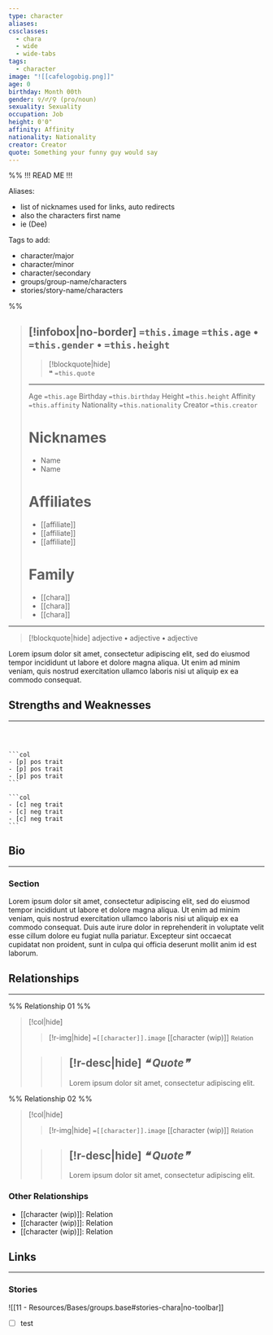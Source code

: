 ```yaml
---
type: character
aliases:
cssclasses:
  - chara
  - wide
  - wide-tabs
tags:
  - character
image: "![[cafelogobig.png]]"
age: 0
birthday: Month 00th
gender: ♀/♂/⚲ (pro/noun)
sexuality: Sexuality
occupation: Job
height: 0'0"
affinity: Affinity
nationality: Nationality
creator: Creator
quote: Something your funny guy would say
---
```



%% 
!!! READ ME !!!

Aliases:
  - list of nicknames used for links, auto redirects
  - also the characters first name
  - ie (Dee)

Tags to add:
  - character/major
  - character/minor
  - character/secondary
  - groups/group-name/characters
  - stories/story-name/characters

%%
> [!infobox|no-border] 
> `=this.image`
> `=this.age` **•** `=this.gender` **•** `=this.height`
> ---
 >> [!blockquote|hide]  
 >> ❝ `=this.quote` 
> ---
> <span class="l">Age</span> `=this.age` 
> <span class="l">Birthday</span> `=this.birthday` 
> <span class="l">Height</span>  `=this.height`
> <span class="l">Affinity</span>  `=this.affinity` 
> <span class="l">Nationality</span> `=this.nationality`
> <span class="l">Creator</span> `=this.creator`
> # Nicknames
> - Name
> - Name
> # Affiliates
> - [[affiliate]]
> - [[affiliate]]
> - [[affiliate]]
> # Family
>  - [[chara]]
>  - [[chara]]
>  - [[chara]]

---
> [!blockquote|hide] 
> adjective **•** adjective **•** adjective

Lorem ipsum dolor sit amet, consectetur adipiscing elit, sed do eiusmod tempor incididunt ut labore et dolore magna aliqua. Ut enim ad minim veniam, quis nostrud exercitation ullamco laboris nisi ut aliquip ex ea commodo consequat. 

## Strengths and Weaknesses
---
<br>

````col

```col
- [p] pos trait
- [p] pos trait
- [p] pos trait
```

```col
- [c] neg trait
- [c] neg trait
- [c] neg trait
```

````


## Bio 
---
### Section
Lorem ipsum dolor sit amet, consectetur adipiscing elit, sed do eiusmod tempor incididunt ut labore et dolore magna aliqua. Ut enim ad minim veniam, quis nostrud exercitation ullamco laboris nisi ut aliquip ex ea commodo consequat. Duis aute irure dolor in reprehenderit in voluptate velit esse cillum dolore eu fugiat nulla pariatur. Excepteur sint occaecat cupidatat non proident, sunt in culpa qui officia deserunt mollit anim id est laborum.

## Relationships
---
%% Relationship 01 %%
>[!col|hide] 
>> [!r-img|hide]
>> `=[[character]].image` 
>> [[character (wip)]]
>> <small>Relation</small> 
>
>>> [!r-desc|hide]
>>>   *❝ Quote❞* 
>>> --- 
>>>  Lorem ipsum dolor sit amet, consectetur adipiscing elit.

%% Relationship 02 %%
>[!col|hide] 
>> [!r-img|hide]
>> `=[[character]].image` 
>> [[character (wip)]]
>> <small>Relation</small> 
>
>>> [!r-desc|hide]
>>>   *❝ Quote❞* 
>>> --- 
>>>  Lorem ipsum dolor sit amet, consectetur adipiscing elit.

### Other Relationships
- [[character (wip)]]: Relation
- [[character (wip)]]: Relation
- [[character (wip)]]: Relation

## Links
---
### Stories

![[11 - Resources/Bases/groups.base#stories-chara|no-toolbar]]

- [ ] test